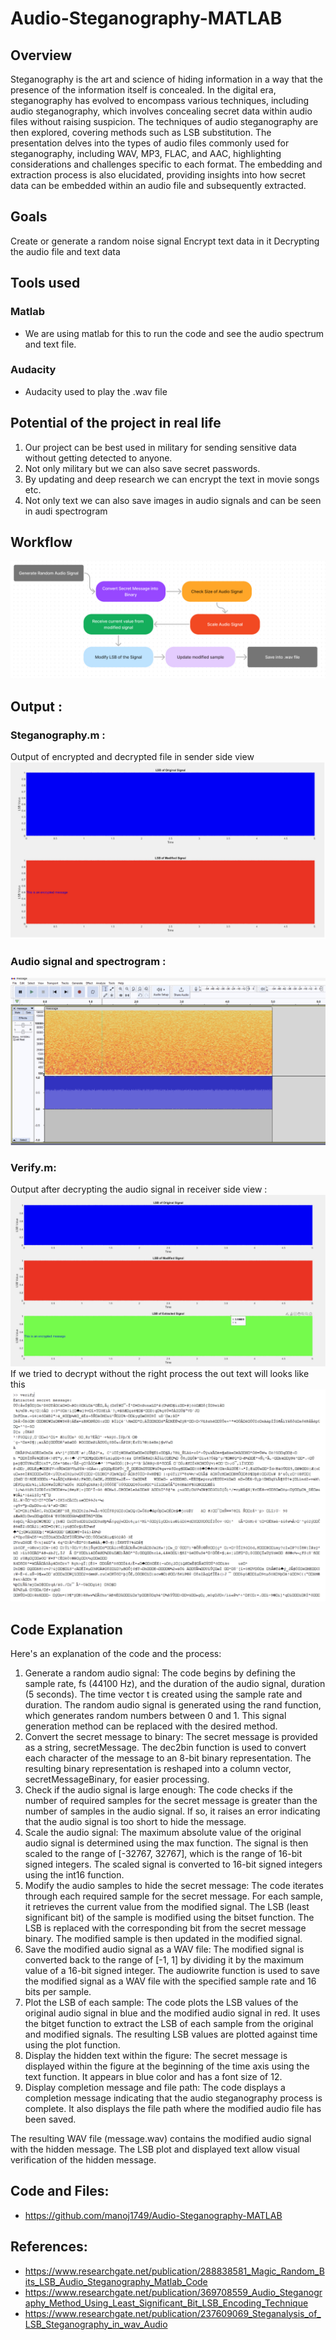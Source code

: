# Audio-Steganography-MATLAB

## Overview
Steganography is the art and science of hiding information in a way that the presence of the information itself is concealed. In the digital era, steganography has evolved to encompass various techniques, including audio steganography, which involves concealing secret data within audio files without raising suspicion.
The techniques of audio steganography are then explored, covering methods such as LSB substitution.
The presentation delves into the types of audio files commonly used for steganography, including WAV, MP3, FLAC, and AAC, highlighting considerations and challenges specific to each format. The embedding and extraction process is also elucidated, providing insights into how secret data can be embedded within an audio file and subsequently extracted.
## Goals
Create or generate a random noise signal
Encrypt text data in it
Decrypting the audio file and text data

## Tools used
### Matlab
- We are using matlab for this to run the code and see the audio spectrum and text file.
### Audacity
- Audacity used to play the .wav file

## Potential of the project in real life
1. Our project can be best used in military for sending sensitive data without getting detected to anyone.
2. Not only military but we can also save secret passwords.
3. By updating and deep research we can encrypt the text in movie songs etc.
4. Not only text we can also save images in audio signals and can be seen in  audi spectrogram
## Workflow
![](/pictures/workflow.jpg)

## Output :
### Steganography.m : 
Output of encrypted and decrypted file in sender side view
![](/pictures/steganography.jpg)

### Audio signal and spectrogram :
![](/pictures/audiosig.jpg)
### Verify.m:
Output after decrypting the audio signal in receiver side view :
![](/pictures/verifycode.jpg)
If we tried to decrypt without the right process the out text will looks like this
![](/pictures/text.jpg)

## Code Explanation

Here's an explanation of the code and the process:
1. Generate a random audio signal:
The code begins by defining the sample rate, fs (44100 Hz), and the duration of the audio signal, duration (5 seconds). The time vector t is created using the sample rate and duration. The random audio signal is generated using the rand function, which generates random numbers between 0 and 1. This signal generation method can be replaced with the desired method.
2. Convert the secret message to binary:
The secret message is provided as a string, secretMessage. The dec2bin function is used to convert each character of the message to an 8-bit binary representation. The resulting binary representation is reshaped into a column vector, secretMessageBinary, for easier processing.
3. Check if the audio signal is large enough:
The code checks if the number of required samples for the secret message is greater than the number of samples in the audio signal. If so, it raises an error indicating that the audio signal is too short to hide the message.
4. Scale the audio signal:
The maximum absolute value of the original audio signal is determined using the max function. The signal is then scaled to the range of [-32767, 32767], which is the range of 16-bit signed integers. The scaled signal is converted to 16-bit signed integers using the int16 function.
5. Modify the audio samples to hide the secret message:
The code iterates through each required sample for the secret message. For each sample, it retrieves the current value from the modified signal. The LSB (least significant bit) of the sample is modified using the bitset function. The LSB is replaced with the corresponding bit from the secret message binary. The modified sample is then updated in the modified signal.
6. Save the modified audio signal as a WAV file:
The modified signal is converted back to the range of [-1, 1] by dividing it by the maximum value of a 16-bit signed integer. The audiowrite function is used to save the modified signal as a WAV file with the specified sample rate and 16 bits per sample.
7. Plot the LSB of each sample:
The code plots the LSB values of the original audio signal in blue and the modified audio signal in red. It uses the bitget function to extract the LSB of each sample from the original and modified signals. The resulting LSB values are plotted against time using the plot function.
8. Display the hidden text within the figure:
The secret message is displayed within the figure at the beginning of the time axis using the text function. It appears in blue color and has a font size of 12.
9. Display completion message and file path:
The code displays a completion message indicating that the audio steganography process is complete. It also displays the file path where the modified audio file has been saved.

The resulting WAV file (message.wav) contains the modified audio signal with the hidden message. The LSB plot and displayed text allow visual verification of the hidden message.

## Code and Files: 
- https://github.com/manoj1749/Audio-Steganography-MATLAB
## References:
- https://www.researchgate.net/publication/288838581_Magic_Random_Bits_LSB_Audio_Steganography_Matlab_Code
- https://www.researchgate.net/publication/369708559_Audio_Steganography_Method_Using_Least_Significant_Bit_LSB_Encoding_Technique
- https://www.researchgate.net/publication/237609069_Steganalysis_of_LSB_Steganography_in_wav_Audio
